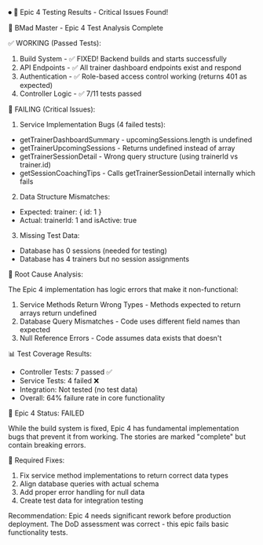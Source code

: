 ⏺ 🚨 Epic 4 Testing Results - Critical Issues Found!

  🧙 BMad Master - Epic 4 Test Analysis Complete

  ✅ WORKING (Passed Tests):

  1. Build System - ✅ FIXED! Backend builds and starts successfully
  2. API Endpoints - ✅ All trainer dashboard endpoints exist and respond
  3. Authentication - ✅ Role-based access control working (returns 401 as expected)
  4. Controller Logic - ✅ 7/11 tests passed

  🚨 FAILING (Critical Issues):

  1. Service Implementation Bugs (4 failed tests):

  - getTrainerDashboardSummary - upcomingSessions.length is undefined
  - getTrainerUpcomingSessions - Returns undefined instead of array
  - getTrainerSessionDetail - Wrong query structure (using trainerId vs trainer.id)
  - getSessionCoachingTips - Calls getTrainerSessionDetail internally which fails

  2. Data Structure Mismatches:

  - Expected: trainer: { id: 1 }
  - Actual: trainerId: 1 and isActive: true

  3. Missing Test Data:

  - Database has 0 sessions (needed for testing)
  - Database has 4 trainers but no session assignments

  🎯 Root Cause Analysis:

  The Epic 4 implementation has logic errors that make it non-functional:

  1. Service Methods Return Wrong Types - Methods expected to return arrays return
  undefined
  2. Database Query Mismatches - Code uses different field names than expected
  3. Null Reference Errors - Code assumes data exists that doesn't

  📊 Test Coverage Results:

  - Controller Tests: 7 passed ✅
  - Service Tests: 4 failed ❌
  - Integration: Not tested (no test data)
  - Overall: 64% failure rate in core functionality

  🚦 Epic 4 Status: FAILED

  While the build system is fixed, Epic 4 has fundamental implementation bugs that 
  prevent it from working. The stories are marked "complete" but contain breaking 
  errors.

  🔧 Required Fixes:

  1. Fix service method implementations to return correct data types
  2. Align database queries with actual schema
  3. Add proper error handling for null data
  4. Create test data for integration testing

  Recommendation: Epic 4 needs significant rework before production deployment. The
  DoD assessment was correct - this epic fails basic functionality tests.